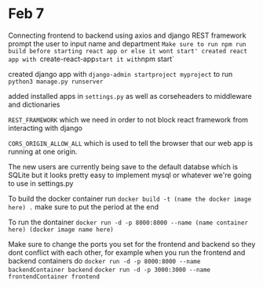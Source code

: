 # Feb 7

Connecting frontend to backend using axios and django REST framework
prompt the user to input name and department
`Make sure to run npm run build before starting react app or else it wont start'
created react app with `create-react-app` start it with `npm start`

created django app with `django-admin startproject myproject`
to run `python3 manage.py runserver`

added installed apps in `settings.py`
as well as corseheaders to middleware and dictionaries

`REST_FRAMEWORK` which we need in order to not block react framework from interacting with django

`CORS_ORIGIN_ALLOW_ALL` which is used to tell the browser that our web app is running at one origin.

The new users are currently being save to the default databse which is SQLite but it looks pretty easy to implement mysql or whatever we're going to use in settings.py

To build the docker container run `docker build -t (name the docker image here) .` make sure to put the period at the end

To run the dontainer `docker run -d -p 8000:8000 --name (name container here) (docker image name here)`

Make sure to change the ports you set for the frontend and backend so they dont conflict with each other, for example when you run the frontend and backend containers do 
`docker run -d -p 8000:8000 --name backendContainer backend`
`docker run -d -p 3000:3000 --name frontendContainer frontend`
